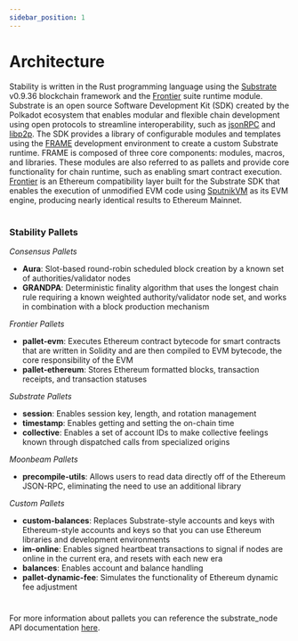 ```yaml
---
sidebar_position: 1
---
```


# Architecture

Stability is written in the Rust programming language using the [Substrate](https://github.com/paritytech/polkadot-sdk/tree/master/substrate) v0.9.36 blockchain framework and the [Frontier](https://github.com/paritytech/frontier) suite runtime module. Substrate is an open source Software Development Kit (SDK) created by the Polkadot ecosystem that enables modular and flexible chain development using open protocols to streamline interoperability, such as [jsonRPC](https://www.jsonrpc.org/specification) and [libp2p](https://docs.libp2p.io/concepts/introduction/overview/). The SDK provides a library of configurable modules and templates using the [FRAME](https://docs.substrate.io/reference/frame-pallets/) development environment to create a custom Substrate runtime. FRAME is composed of three core components: modules, macros, and libraries. These modules are also referred to as pallets and provide core functionality for chain runtime, such as enabling smart contract execution. [Frontier](https://github.com/paritytech/frontier/) is an Ethereum compatibility layer built for the Substrate SDK that enables the execution of unmodified EVM code using [SputnikVM](https://github.com/rust-blockchain/evm) as its EVM engine, producing nearly identical results to Ethereum Mainnet.  

#

### Stability Pallets
  
_Consensus Pallets_
- **Aura**: Slot-based round-robin scheduled block creation by a known set of authorities/validator nodes
- **GRANDPA**: Deterministic finality algorithm that uses the longest chain rule requiring a known weighted authority/validator node set, and works in combination with a block production mechanism
  
_Frontier Pallets_
- **pallet-evm**: Executes Ethereum contract bytecode for smart contracts that are written in Solidity and are then compiled to EVM bytecode, the core responsibility of the EVM
- **pallet-ethereum**: Stores Ethereum formatted blocks, transaction receipts, and transaction statuses
  
_Substrate Pallets_
- **session**: Enables session key, length, and rotation management
- **timestamp**: Enables getting and setting the on-chain time
- **collective**: Enables a set of account IDs to make collective feelings known through dispatched calls from specialized origins
  
_Moonbeam Pallets_
- **precompile-utils**: Allows users to read data directly off of the Ethereum JSON-RPC, eliminating the need to use an additional library
  
_Custom Pallets_
- **custom-balances**: Replaces Substrate-style accounts and keys with Ethereum-style accounts and keys so that you can use Ethereum libraries and development environments
- **im-online**: Enables signed heartbeat transactions to signal if nodes are online in the current era, and resets with each new era
- **balances**: Enables account and balance handling
- **pallet-dynamic-fee**: Simulates the functionality of Ethereum dynamic fee adjustment

#  

For more information about pallets you can reference the substrate_node API documentation [here](https://paritytech.github.io/polkadot-sdk/master/substrate_node/index.html).
